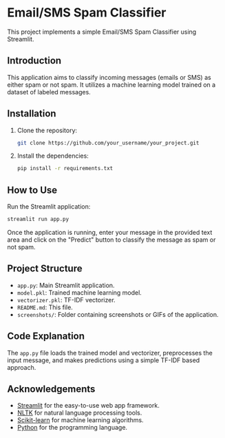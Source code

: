 
# Email/SMS Spam Classifier

This project implements a simple Email/SMS Spam Classifier using Streamlit.

## Introduction

This application aims to classify incoming messages (emails or SMS) as either spam or not spam. It utilizes a machine learning model trained on a dataset of labeled messages.

## Installation

1. Clone the repository:

   ```bash
   git clone https://github.com/your_username/your_project.git
   ```

2. Install the dependencies:

   ```bash
   pip install -r requirements.txt
   ```

## How to Use

Run the Streamlit application:

```bash
streamlit run app.py
```

Once the application is running, enter your message in the provided text area and click on the "Predict" button to classify the message as spam or not spam.

## Project Structure

- `app.py`: Main Streamlit application.
- `model.pkl`: Trained machine learning model.
- `vectorizer.pkl`: TF-IDF vectorizer.
- `README.md`: This file.
- `screenshots/`: Folder containing screenshots or GIFs of the application.

## Code Explanation

The `app.py` file loads the trained model and vectorizer, preprocesses the input message, and makes predictions using a simple TF-IDF based approach.

## Acknowledgements

- [Streamlit](https://streamlit.io/) for the easy-to-use web app framework.
- [NLTK](https://www.nltk.org/) for natural language processing tools.
- [Scikit-learn](https://scikit-learn.org/) for machine learning algorithms.
- [Python](https://www.python.org/) for the programming language.
```
